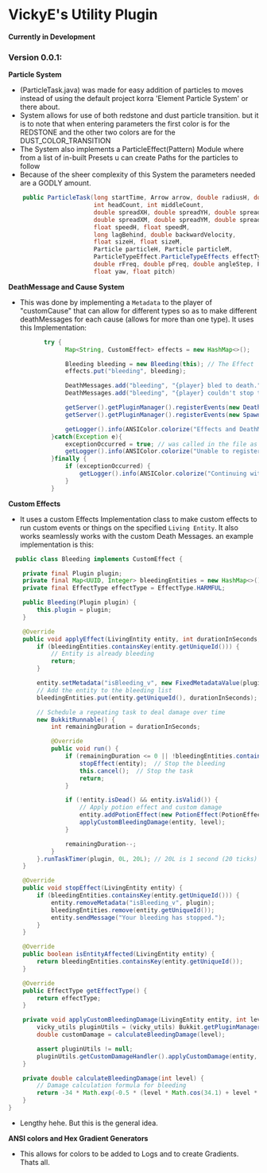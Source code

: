# VickyE's Utility Plugin
**Currently in Development**

### Version 0.0.1:
**Particle System**
- (ParticleTask.java) was made for easy addition of particles to moves instead of using the default project korra 'Element Particle System' or there about.
- System allows for use of both redstone and dust particle transition. but it is to note that when entering parameters the first color is for the REDSTONE and the other two colors are for the DUST_COLOR_TRANSITION
- The System also implements a ParticleEffect(Pattern) Module where from a list of in-built Presets u can create Paths for the particles to follow
- Because of the sheer complexity of this System the parameters needed are a GODLY amount.
```java
    public ParticleTask(long startTime, Arrow arrow, double radiusH, double radiusM, double heightStep, Color headColor, Color transitionColorStart, Color transitionColorEnd,
                        int headCount, int middleCount,
                        double spreadXH, double spreadYH, double spreadZH,
                        double spreadXM, double spreadYM, double spreadZM,
                        float speedH, float speedM,
                        long lagBehind, double backwardVelocity,
                        float sizeH, float sizeM,
                        Particle particleH, Particle particleM,
                        ParticleTypeEffect.ParticleTypeEffects effectTypeH, ParticleTypeEffect.ParticleTypeEffects effectTypeM,
                        double rFreq, double pFreq, double angleStep, ParticleTypeEffect.SpacingMode spacingMode, int circleNumber,
                        float yaw, float pitch)
```
**DeathMessage and Cause System**
- This was done by implementing a `Metadata` to the player of "customCause" that can allow for different types so as to make different deathMessages for each cause (allows for more than one type). It uses this Implementation:
```java
          try {
                Map<String, CustomEffect> effects = new HashMap<>();

                Bleeding bleeding = new Bleeding(this); // The Effect
                effects.put("bleeding", bleeding);

                DeathMessages.add("bleeding", "{player} bled to death.");
                DeathMessages.add("bleeding", "{player} couldn't stop the bleeding.");

                getServer().getPluginManager().registerEvents(new DeathListener(effects), this);
                getServer().getPluginManager().registerEvents(new SpawnListener(customDamageHandler), this);

                getLogger().info(ANSIColor.colorize("Effects and DeathMessages have been sucessfully Registered.", ANSIColor.PURPLE));
            }catch(Exception e){
                exceptionOccurred = true; // was called in the file as boolean exceptionOccured = false; its internal
                getLogger().info(ANSIColor.colorize("Unable to register Effects and DeathMessages..... Error:" + e.getMessage(), ANSIColor.RED_BOLD));
            }finally {
                if (exceptionOccurred) {
                    getLogger().info(ANSIColor.colorize("Continuing with Loading Some Errors Might Occur", ANSIColor.LIGHT_RED));
                }
            }
```
**Custom Effects**
- It uses a custom Effects Implementation class to make custom effects to run custom events or things on the specified `Living Entity`. It also works seamlessly works with the custom Death Messages. an example implementation is this:
```java
  public class Bleeding implements CustomEffect {

    private final Plugin plugin;
    private final Map<UUID, Integer> bleedingEntities = new HashMap<>();
    private final EffectType effectType = EffectType.HARMFUL;

    public Bleeding(Plugin plugin) {
        this.plugin = plugin;
    }

    @Override
    public void applyEffect(LivingEntity entity, int durationInSeconds, int level) {
        if (bleedingEntities.containsKey(entity.getUniqueId())) {
            // Entity is already bleeding
            return;
        }

        entity.setMetadata("isBleeding_v", new FixedMetadataValue(plugin, true));
        // Add the entity to the bleeding list
        bleedingEntities.put(entity.getUniqueId(), durationInSeconds);

        // Schedule a repeating task to deal damage over time
        new BukkitRunnable() {
            int remainingDuration = durationInSeconds;

            @Override
            public void run() {
                if (remainingDuration <= 0 || !bleedingEntities.containsKey(entity.getUniqueId())) {
                    stopEffect(entity);  // Stop the bleeding
                    this.cancel();  // Stop the task
                    return;
                }

                if (!entity.isDead() && entity.isValid()) {
                    // Apply potion effect and custom damage
                    entity.addPotionEffect(new PotionEffect(PotionEffectType.WEAKNESS, 20, level, true, false, false));
                    applyCustomBleedingDamage(entity, level);
                }

                remainingDuration--;
            }
        }.runTaskTimer(plugin, 0L, 20L); // 20L is 1 second (20 ticks)
    }

    @Override
    public void stopEffect(LivingEntity entity) {
        if (bleedingEntities.containsKey(entity.getUniqueId())) {
            entity.removeMetadata("isBleeding_v", plugin);
            bleedingEntities.remove(entity.getUniqueId());
            entity.sendMessage("Your bleeding has stopped.");
        }
    }

    @Override
    public boolean isEntityAffected(LivingEntity entity) {
        return bleedingEntities.containsKey(entity.getUniqueId());
    }

    @Override
    public EffectType getEffectType() {
        return effectType;
    }

    private void applyCustomBleedingDamage(LivingEntity entity, int level) {
        vicky_utils pluginUtils = (vicky_utils) Bukkit.getPluginManager().getPlugin(plugin.getName());
        double customDamage = calculateBleedingDamage(level);

        assert pluginUtils != null;
        pluginUtils.getCustomDamageHandler().applyCustomDamage(entity, customDamage, "bleeding");
    }

    private double calculateBleedingDamage(int level) {
        // Damage calculation formula for bleeding
        return -34 * Math.exp(-0.5 * (level * Math.cos(34.1) + level * Math.sin(39))) + 34;
    }
}
```
- Lengthy hehe. But this is the general idea.

**ANSI colors and Hex Gradient Generators**
- This allows for colors to be added to Logs and to create Gradients. Thats all.




























